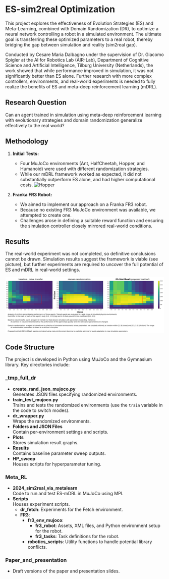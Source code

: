 # ES-sim2real Optimization

This project explores the effectiveness of Evolution Strategies (ES) and Meta-Learning, combined with Domain Randomization (DR), to optimize a neural network controlling a robot in a simulated environment. The ultimate goal is transferring these optimized parameters to a real robot, thereby bridging the gap between simulation and reality (sim2real gap).

Conducted by Cesare Maria Dalbagno under the supervision of Dr. Giacomo Spigler at the AI for Robotics Lab (AIR-Lab), Department of Cognitive Science and Artificial Intelligence, Tilburg University (Netherlands), the work showed that while performance improved in simulation, it was not significantly better than ES alone. Further research with more complex controllers, environments, and real-world experiments is needed to fully realize the benefits of ES and meta-deep reinforcement learning (mDRL).

## Research Question
Can an agent trained in simulation using meta-deep reinforcement learning with evolutionary strategies and domain randomization generalize effectively to the real world?

## Methodology
1. **Initial Tests:**  
   - Four MuJoCo environments (Ant, HalfCheetah, Hopper, and Humanoid) were used with different randomization strategies.  
   - While our mDRL framework worked as expected, it did not substantially outperform ES alone, and had higher computational costs.
   ![Hopper](Paper_and_presentation/hopper.gif)

2. **Franka FR3 Robot:**  
   - We aimed to implement our approach on a Franka FR3 robot.  
   - Because no existing FR3 MuJoCo environment was available, we attempted to create one.  
   - Challenges arose in defining a suitable reward function and ensuring the simulation controller closely mirrored real-world conditions.


## Results
The real-world experiment was not completed, so definitive conclusions cannot be drawn. Simulation results suggest the framework is viable (see picture), but further experiments are required to uncover the full potential of ES and mDRL in real-world settings.

![Alt text](Paper_and_presentation\es_sim2real_preliminary.png)

## Code Structure
The project is developed in Python using MuJoCo and the Gymnasium library. Key directories include:

### _tmp_full_dr
- **create_rand_json_mujoco.py**  
  Generates JSON files specifying randomized environments.
- **train_test_mujoco.py**  
  Trains and tests the randomized environments (use the `train` variable in the code to switch modes).
- **dr_wrapper.py**  
  Wraps the randomized environments.
- **Folders and JSON Files**  
  Contain per-environment settings and scripts.
- **Plots**  
  Stores simulation result graphs.
- **Results**  
  Contains baseline parameter sweep outputs.
- **HP_sweep**  
  Houses scripts for hyperparameter tuning.

### Meta_RL
- **2024_sim2real_via_metalearn**  
  Code to run and test ES-mDRL in MuJoCo using MPI.
- **Scripts**  
  Houses experiment scripts.  
  - **dr_fetch**: Experiments for the Fetch environment.  
  - **FR3**:
    - **fr3_env_mujoco**:  
      - **fr3_robot**: Assets, XML files, and Python environment setup for the robot.  
      - **fr3_tasks**: Task definitions for the robot.  
    - **robotics_scripts**: Utility functions to handle potential library conflicts.

### Paper_and_presentation
- Draft versions of the paper and presentation slides.
